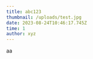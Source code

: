 ```yaml
---
title: abc123
thumbnail: /uploads/test.jpg
date: 2023-08-24T10:46:17.745Z
time: 1
author: xyz
---
```

a﻿a
